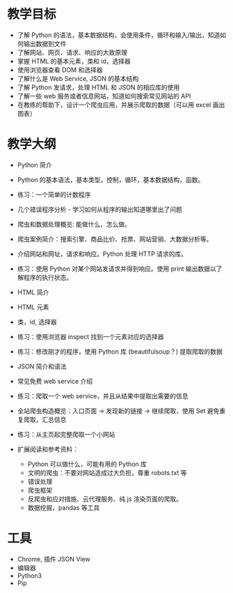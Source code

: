 # 教学目标

- 了解 Python 的语法，基本数据结构，会使用条件，循环和输入/输出，知道如何输出数据到文件
- 了解网站、网页、请求、响应的大致原理
- 掌握 HTML 的基本元素，类和 id，选择器
- 使用浏览器查看 DOM 和选择器
- 了解什么是 Web Service, JSON 的基本结构
- 了解 Python 发请求，处理 HTML 和 JSON 的相应库的使用
- 了解一些 web 服务或者信息网站，知道如何搜索常见网站的 API
- 在教练的帮助下，设计一个爬虫应用，并展示爬取的数据（可以用 excel 画出图表）

# 教学大纲

- Python 简介
- Python 的基本语法，基本类型，控制，循环，基本数据结构，函数。
- 练习：一个简单的计数程序
- 几个错误程序分析 - 学习如何从程序的输出知道哪里出了问题

- 爬虫和数据处理概览: 能做什么，怎么做。
- 爬虫案例简介：搜索引擎、商品比价、抢票、网站营销、大数据分析等。
- 介绍网站和网址，请求和响应。Python 处理 HTTP 请求的库。
- 练习：使用 Python 对某个网站发请求并得到响应。使用 print 输出数据以了解程序的执行状态。

- HTML 简介
- HTML 元素
- 类，id, 选择器
- 练习：使用浏览器 inspect 找到一个元素对应的选择器
- 练习：修改刚才的程序，使用 Python 库 (beautifulsoup？) 提取爬取的数据

- JSON 简介和语法
- 常见免费 web service 介绍
- 练习：爬取一个 web service，并且从结果中提取出需要的信息

- 全站爬虫构造概览：入口页面 -> 发现新的链接 -> 继续爬取，使用 Set 避免重复爬取，汇总信息
- 练习：从主页起完整爬取一个小网站

- 扩展阅读和参考资料：
  - Python 可以做什么，可能有用的 Python 库
  - 文明的爬虫：不要对网站造成过大负担，尊重 robots.txt 等
  - 错误处理
  - 爬虫框架
  - 反爬虫和应对措施、云代理服务、纯 js 渲染页面的爬取。
  - 数据挖掘，pandas 等工具

# 工具

- Chrome, 插件 JSON View
- 编辑器
- Python3
- Pip
